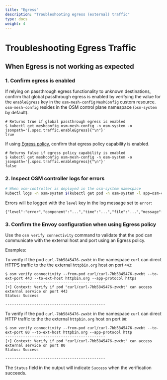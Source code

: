 ```yaml
---
title: "Egress"
description: "Troubleshooting egress (external) traffic"
type: docs
weight: 4
---
```


# Troubleshooting Egress Traffic

## When Egress is not working as expected

### 1. Confirm egress is enabled

If relying on passthrough egress functionality to unknown destinations, confirm that global passthrough egress is enabled by verifying the value for the `enableEgress` key in the `osm-mesh-config` `MeshConfig` custom resource. `osm-mesh-config` resides in the OSM control plane namespace (`osm-system` by default).

```console
# Returns true if global passthrough egress is enabled
$ kubectl get meshconfig osm-mesh-config -n osm-system -o jsonpath='{.spec.traffic.enableEgress}{"\n"}'
true
```

If using [Egress policy](/docs/guides/traffic_management/egress/#1-configuring-egress-policies), confirm that egress policy capability is enabled.

```console
# Returns false if egress policy capability is enabled
$ kubectl get meshconfig osm-mesh-config -n osm-system -o jsonpath='{.spec.traffic.enableEgress}{"\n"}'
false
```

### 2. Inspect OSM controller logs for errors

```bash
# When osm-controller is deployed in the osm-system namespace
kubectl logs -n osm-system $(kubectl get pod -n osm-system -l app=osm-controller -o jsonpath='{.items[0].metadata.name}')
```

Errors will be logged with the `level` key in the log message set to `error`:
```console
{"level":"error","component":"...","time":"...","file":"...","message":"..."}
```

### 3. Confirm the Envoy configuration when using Egress policy

Use the `osm verify connectivity` command to validate that the pod can communicate with the external host and port using an Egress policy.

Examples:

To verify if the pod `curl-7bb5845476-zwxbt` in the namespace `curl` can direct HTTPS traffic to the the external `httpbin.org` host on port `443`:

```console
$ osm verify connectivity --from-pod curl/curl-7bb5845476-zwxbt --to-ext-port 443 --to-ext-host httpbin.org --app-protocol https
---------------------------------------------
[+] Context: Verify if pod "curl/curl-7bb5845476-zwxbt" can access external service on port 443
Status: Success

---------------------------------------------
```

To verify if the pod `curl-7bb5845476-zwxbt` in the namespace `curl` can direct HTTP traffic to the the external `httpbin.org` host on port `80`:
```console
$ osm verify connectivity --from-pod curl/curl-7bb5845476-zwxbt --to-ext-port 80 --to-ext-host httpbin.org --app-protocol http
---------------------------------------------
[+] Context: Verify if pod "curl/curl-7bb5845476-zwxbt" can access external service on port 80
Status: Success

---------------------------------------------
```

The `Status` field in the output will indicate `Success` when the verification succeeds.
